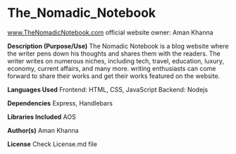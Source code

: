 # The_Nomadic_Notebook
www.TheNomadicNotebook.com official website
owner: Aman Khanna

**Description (Purpose/Use)**
The Nomadic Notebook is a blog website where the writer pens down his thoughts and shares them with the readers. The writer writes on numerous niches, including tech, travel, education, luxury, economy, current affairs, and many more. writing enthusiasts can come forward to share their works and get their works featured on the website. 

**Languages Used**
Frontend: HTML, CSS, JavaScript
Backend: Nodejs

**Dependencies**
Express, Handlebars

**Libraries Included**
AOS

**Author(s)**
Aman Khanna

**License**
Check License.md file 
